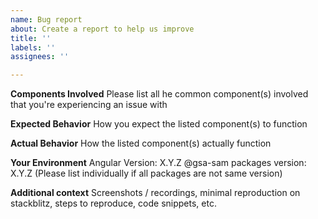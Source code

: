 ```yaml
---
name: Bug report
about: Create a report to help us improve
title: ''
labels: ''
assignees: ''

---
```


**Components Involved**
Please list all he common component(s) involved that you're experiencing an issue with

**Expected Behavior**
How you expect the listed component(s) to function

**Actual Behavior**
How the listed component(s) actually function

**Your Environment**
Angular Version: X.Y.Z
@gsa-sam packages version: X.Y.Z (Please list individually if all packages are not same version)

**Additional context**
Screenshots / recordings, minimal reproduction on stackblitz, steps to reproduce, code snippets, etc.

